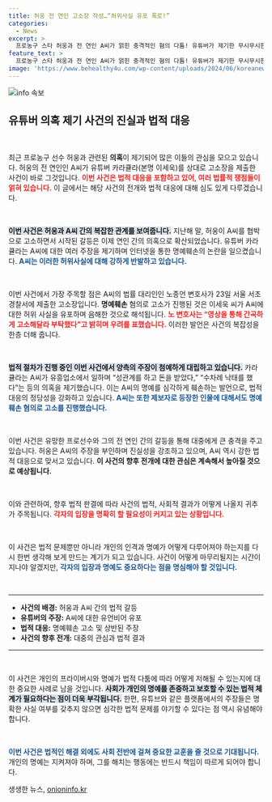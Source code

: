 ```yaml
---
title: 허웅 전 연인 고소장 작성…“허위사실 유포 폭로!”
categories:
  - News
excerpt: >
  프로농구 스타 허웅과 전 연인 A씨가 얽힌 충격적인 혐의 다툼! 유튜버가 제기한 무시무시한 의혹들, 진실은 과연 무엇일까? 클릭해서 확인해보세요!
feature_text: >
  프로농구 스타 허웅과 전 연인 A씨가 얽힌 충격적인 혐의 다툼! 유튜버가 제기한 무시무시한 의혹들, 진실은 과연 무엇일까? 클릭해서 확인해보세요!
image: 'https://www.behealthy4u.com/wp-content/uploads/2024/06/koreanews.jpg'
---
```


<p><img src="https://www.behealthy4u.com/wp-content/uploads/2024/06/koreanews.jpg" alt="info 속보" /></p>

<h2 data-ke-size="size26">유튜버 의혹 제기 사건의 진실과 법적 대응</h2>

<p data-ke-size="size16">&nbsp;</p>

<p>최근 프로농구 선수 허웅과 관련된 <b>의혹</b>이 제기되어 많은 이들의 관심을 모으고 있습니다. 허웅의 전 연인인 A씨가 유튜버 카라큘라(본명 이세욱)를 상대로 고소장을 제출한 사건이 바로 그것입니다. <b><span style="color: #ee2323;">이번 사건은 법적 대응을 포함하고 있어, 여러 법률적 쟁점들이 얽혀 있습니다.</span></b> 이 글에서는 해당 사건의 전개와 법적 대응에 대해 심도 있게 다루겠습니다.</p>

<p data-ke-size="size16">&nbsp;</p>

<p><b><span style="background-color: #21538527;">이번 사건은 허웅과 A씨 간의 복잡한 관계를 보여줍니다.</span></b> 지난해 말, 허웅이 A씨를 협박으로 고소하면서 시작된 갈등은 이제 연인 간의 의혹으로 확산되었습니다. 유튜버 카라큘라는 A씨에 대한 여러 주장을 제기하며 인터넷을 통한 명예훼손의 논란을 일으켰습니다. <b><span style="color: #1a5490;">A씨는 이러한 허위사실에 대해 강하게 반발하고 있습니다.</span></b> </p>

<p data-ke-size="size16">&nbsp;</p>

<p>이번 사건에서 가장 주목할 점은 A씨의 법률 대리인인 노종언 변호사가 23일 서울 서초경찰서에 제출한 고소장입니다. <b>명예훼손</b> 혐의로 고소가 진행된 것은 이세욱 씨가 A씨에 대한 허위 사실을 유포하며 음해한 것으로 해석됩니다. <b><span style="color: #ee2323;">노 변호사는 “영상을 통해 간곡하게 고소해달라 부탁했다”고 밝히며 우려를 표했습니다.</span></b> 이러한 발언은 사건의 복잡성을 한층 더해 줍니다.</p>

<p data-ke-size="size16">&nbsp;</p>

<p><b><span style="background-color: #21538527;">법적 절차가 진행 중인 이번 사건에서 양측의 주장이 첨예하게 대립하고 있습니다.</span></b> 카라큘라는 A씨가 유흥업소에서 일하며 “성관계를 하고 돈을 받았다,” “수차례 낙태를 했다”는 등의 의혹을 제기했습니다. 이는 A씨의 명예를 심각하게 훼손하는 발언으로, 법적 대응의 정당성을 강화하고 있습니다. <b><span style="color: #1a5490;">A씨는 또한 제보자로 등장한 인물에 대해서도 명예훼손 혐의로 고소를 진행했습니다.</span></b> </p>

<p data-ke-size="size16">&nbsp;</p>

<p>이번 사건은 유망한 프로선수와 그의 전 연인 간의 갈등을 통해 대중에게 큰 충격을 주고 있습니다. 허웅은 A씨의 주장을 부인하며 진실성을 강조하고 있으며, A씨 역시 강한 법적 대응으로 맞서고 있습니다. <b>이 사건의 향후 전개에 대한 관심은 계속해서 높아질 것으로 예상됩니다.</b> </p>

<p data-ke-size="size16">&nbsp;</p>

<p>이와 관련하여, 향후 법적 판결에 따라 사건의 법적, 사회적 결과가 어떻게 나올지 귀추가 주목됩니다. <b><span style="color: #ee2323;">각자의 입장을 명확히 할 필요성이 커지고 있는 상황입니다.</span></b> </p>

<p data-ke-size="size16">&nbsp;</p>

<p>이 사건은 법적 문제뿐만 아니라 개인의 인격과 명예가 어떻게 다루어져야 하는지를 다시 한번 생각해 보게 만드는 계기가 되고 있습니다. 사건이 어떻게 마무리될지는 시간이 지나야 알겠지만, <b><span style="color: #1a5490;">각자의 입장과 명예도 중요하다는 점을 명심해야 할 것입니다.</span></b> </p>

<p data-ke-size="size16">&nbsp;</p>

<hr>

<ul>
    <li><b>사건의 배경:</b> 허웅과 A씨 간의 법적 갈등</li>
    <li><b>유튜버의 주장:</b> A씨에 대한 유언비어 유포</li>
    <li><b>법적 대응:</b> 명예훼손 고소 및 상반된 주장</li>
    <li><b>사건의 향후 전개:</b> 대중의 관심과 법적 결과</li>
</ul>

<hr>

<p data-ke-size="size16">&nbsp;</p>

<p>이 사건은 개인의 프라이버시와 명예가 법적 다툼에 따라 어떻게 저해될 수 있는지에 대한 중요한 사례로 남을 것입니다. <b><span style="background-color: #21538527;">사회가 개인의 명예를 존중하고 보호할 수 있는 법적 체계가 필요하다는 점이 더욱 부각됩니다.</span></b> 한편, 유튜브와 같은 플랫폼에서의 주장들은 명확한 사실 여부를 갖추지 않으면 심각한 법적 문제를 야기할 수 있다는 점 역시 유념해야 합니다. </p>

<p data-ke-size="size16">&nbsp;</p>

<p><b><span style="color: #1a5490;">이번 사건은 법적인 해결 외에도 사회 전반에 걸쳐 중요한 교훈을 줄 것으로 기대됩니다.</span></b> 개인의 명예는 지켜져야 하며, 그를 해치는 행동에는 반드시 책임이 따르게 되어야 합니다.</p>
생생한 뉴스, <a href="https://onioninfo.kr" rel="dofollow">onioninfo.kr</a>


